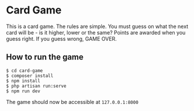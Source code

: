 # Card Game

This is a card game. The rules are simple. You must guess on what the next card will be - is it higher, lower or the same?
Points are awarded when you guess right. If you guess wrong, GAME OVER.

## How to run the game

```console
$ cd card-game
$ composer install
$ npm install
$ php artisan run:serve
$ npm run dev
```

The game should now be accessible at `127.0.0.1:8000`
